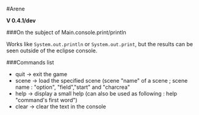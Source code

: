 #Arene


**V 0.4.1/dev**


###On the subject of Main.console.print/println

Works like `System.out.println` or `System.out.print`, but the results can be seen outside of the eclipse console.


###Commands list

-   quit -> exit the game<br>
-   scene -> load the specified scene (scene "name" of a scene ; scene name : "option", "field","start" and "charcrea"<br>
-   help ->  display a small help (can also be used as following : help "command's first word")<br>
-   clear -> clear the text in the console<br>